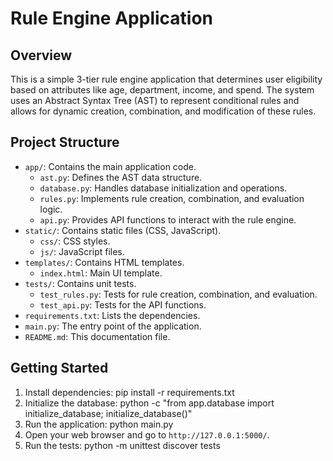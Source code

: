 # Rule Engine Application

## Overview
This is a simple 3-tier rule engine application that determines user eligibility based on attributes like age, department, income, and spend. The system uses an Abstract Syntax Tree (AST) to represent conditional rules and allows for dynamic creation, combination, and modification of these rules.

## Project Structure
- `app/`: Contains the main application code.
  - `ast.py`: Defines the AST data structure.
  - `database.py`: Handles database initialization and operations.
  - `rules.py`: Implements rule creation, combination, and evaluation logic.
  - `api.py`: Provides API functions to interact with the rule engine.
- `static/`: Contains static files (CSS, JavaScript).
  - `css/`: CSS styles.
  - `js/`: JavaScript files.
- `templates/`: Contains HTML templates.
  - `index.html`: Main UI template.
- `tests/`: Contains unit tests.
  - `test_rules.py`: Tests for rule creation, combination, and evaluation.
  - `test_api.py`: Tests for the API functions.
- `requirements.txt`: Lists the dependencies.
- `main.py`: The entry point of the application.
- `README.md`: This documentation file.

## Getting Started
1. Install dependencies:
    pip install -r requirements.txt
2. Initialize the database:
    python -c "from app.database import initialize_database; initialize_database()"
3. Run the application:
    python main.py
4. Open your web browser and go to `http://127.0.0.1:5000/`.
5. Run the tests:
    python -m unittest discover tests
